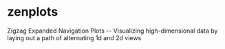 # zenplots
Zigzag Expanded Navigation Plots -- Visualizing high-dimensional data by laying out a path  of alternating 1d and 2d views
